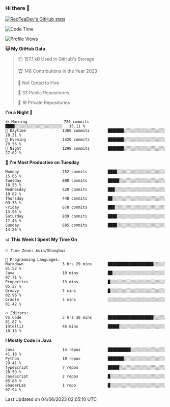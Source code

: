 ### Hi there 👋

<!--
**RedTeaDev/RedTeaDev** is a ✨ _special_ ✨ repository because its `README.md` (this file) appears on your GitHub profile.

Here are some ideas to get you started:

- 🔭 I’m currently working on ...
- 🌱 I’m currently learning ...
- 👯 I’m looking to collaborate on ...
- 🤔 I’m looking for help with ...
- 💬 Ask me about ...
- 📫 How to reach me: ...
- 😄 Pronouns: ...
- ⚡ Fun fact: ...
-->

<!--
[![wakatime](https://wakatime.com/badge/user/6b101ed0-04c0-4490-9283-eb61f2efff96.svg)](https://wakatime.com/@6b101ed0-04c0-4490-9283-eb61f2efff96)
!-->

[![RedTeaDev's GitHub stats](https://github-readme-stats.vercel.app/api?username=RedTeaDev)](https://github.com/anuraghazra/github-readme-stats)
<!--
[![willianrod's wakatime stats](https://github-readme-stats.vercel.app/api/wakatime?username=RedTeaDev)](https://github.com/anuraghazra/github-readme-stats)
!-->
<!--START_SECTION:waka-->
![Code Time](http://img.shields.io/badge/Code%20Time-1%2C452%20hrs%2011%20mins-blue)

![Profile Views](http://img.shields.io/badge/Profile%20Views-0-blue)

**🐱 My GitHub Data** 

> 📦 157.1 kB Used in GitHub's Storage 
 > 
> 🏆 148 Contributions in the Year 2023
 > 
> 🚫 Not Opted to Hire
 > 
> 📜 33 Public Repositories 
 > 
> 🔑 18 Private Repositories 
 > 
**I'm a Night 🦉** 

```text
🌞 Morning                726 commits         ████░░░░░░░░░░░░░░░░░░░░░   15.11 % 
🌆 Daytime                1360 commits        ███████░░░░░░░░░░░░░░░░░░   28.31 % 
🌃 Evening                1420 commits        ███████░░░░░░░░░░░░░░░░░░   29.56 % 
🌙 Night                  1298 commits        ███████░░░░░░░░░░░░░░░░░░   27.02 % 
```
📅 **I'm Most Productive on Tuesday** 

```text
Monday                   752 commits         ████░░░░░░░░░░░░░░░░░░░░░   15.65 % 
Tuesday                  890 commits         █████░░░░░░░░░░░░░░░░░░░░   18.53 % 
Wednesday                520 commits         ███░░░░░░░░░░░░░░░░░░░░░░   10.82 % 
Thursday                 448 commits         ██░░░░░░░░░░░░░░░░░░░░░░░   09.33 % 
Friday                   670 commits         ███░░░░░░░░░░░░░░░░░░░░░░   13.95 % 
Saturday                 839 commits         ████░░░░░░░░░░░░░░░░░░░░░   17.46 % 
Sunday                   685 commits         ████░░░░░░░░░░░░░░░░░░░░░   14.26 % 
```


📊 **This Week I Spent My Time On** 

```text
🕑︎ Time Zone: Asia/Shanghai

💬 Programming Languages: 
Markdown                 3 hrs 29 mins       ████████████████████░░░░░   81.52 % 
Java                     19 mins             ██░░░░░░░░░░░░░░░░░░░░░░░   07.71 % 
Properties               13 mins             █░░░░░░░░░░░░░░░░░░░░░░░░   05.27 % 
Groovy                   7 mins              █░░░░░░░░░░░░░░░░░░░░░░░░   02.96 % 
Gradle                   3 mins              ░░░░░░░░░░░░░░░░░░░░░░░░░   01.42 % 

🔥 Editors: 
VS Code                  3 hrs 30 mins       ████████████████████░░░░░   81.87 % 
IntelliJ                 46 mins             █████░░░░░░░░░░░░░░░░░░░░   18.13 % 
```

**I Mostly Code in Java** 

```text
Java                     14 repos            ██████████░░░░░░░░░░░░░░░   41.18 % 
Python                   10 repos            ███████░░░░░░░░░░░░░░░░░░   29.41 % 
TypeScript               7 repos             █████░░░░░░░░░░░░░░░░░░░░   20.59 % 
JavaScript               2 repos             █░░░░░░░░░░░░░░░░░░░░░░░░   05.88 % 
ShaderLab                1 repo              █░░░░░░░░░░░░░░░░░░░░░░░░   02.94 % 
```




 Last Updated on 04/06/2023 02:05:10 UTC
<!--END_SECTION:waka-->


